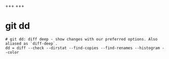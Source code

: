 +++
+++

# git dd

```gitconfig
# git dd: diff deep - show changes with our preferred options. Also aliased as `diff-deep`.
dd = diff --check --dirstat --find-copies --find-renames --histogram --color
```